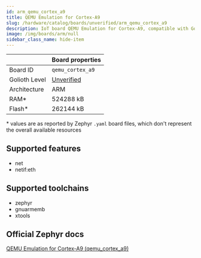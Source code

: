 ```yaml
---
id: arm_qemu_cortex_a9
title: QEMU Emulation for Cortex-A9
slug: /hardware/catalog/boards/unverified/arm_qemu_cortex_a9
description: IoT board QEMU Emulation for Cortex-A9, compatible with Golioth at unverified level.
image: /img/boards/arm/null
sidebar_class_name: hide-item
---
```


[//]: # (This is an auto-generated file, do not edit! Changes to it will be lost upon re-generation)



|                | Board properties     |
| -------------  | -------------------- |
| Board ID       | `qemu_cortex_a9` |
| Golioth Level  | [Unverified](/hardware#unverified-boards) |
| Architecture   | ARM |
| RAM*           | 524288 kB |
| Flash*         | 262144 kB |

\* values are as reported by Zephyr `.yaml` board files, which don't represent the overall available resources



## Supported features

* net
* netif:eth

## Supported toolchains

* zephyr
* gnuarmemb
* xtools

## Official Zephyr docs

[QEMU Emulation for Cortex-A9 (qemu_cortex_a9)](https://docs.zephyrproject.org/latest/boards/arm/qemu_cortex_a9/doc/index.html)
